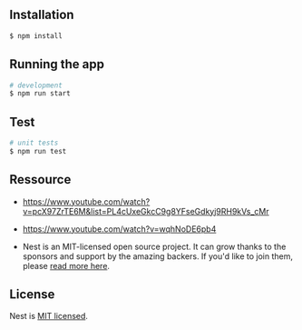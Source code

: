 ## Installation

```bash
$ npm install
```

## Running the app

```bash
# development
$ npm run start
```

## Test

```bash
# unit tests
$ npm run test
```

## Ressource

* https://www.youtube.com/watch?v=pcX97ZrTE6M&list=PL4cUxeGkcC9g8YFseGdkyj9RH9kVs_cMr

* https://www.youtube.com/watch?v=wqhNoDE6pb4

* Nest is an MIT-licensed open source project. It can grow thanks to the sponsors and support by the amazing backers. If you'd like to join them, please [read more here](https://docs.nestjs.com/support).

## License

Nest is [MIT licensed](LICENSE).
